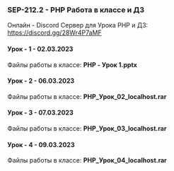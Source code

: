 ### SEP-212.2 - PHP Работа в классе и ДЗ

Онлайн - Discord Сервер для Урока PHP и ДЗ: https://discord.gg/28Wr4P7aMF 

#### Урок - 1 - 02.03.2023 
Файлы работы в классе: **PHP - Урок 1.pptx**


#### Урок - 2 - 06.03.2023 
Файлы работы в классе: **PHP_Урок_02_localhost.rar**


#### Урок - 3 - 07.03.2023 
Файлы работы в классе: **PHP_Урок_03_localhost.rar**


#### Урок - 4 - 09.03.2023 
Файлы работы в классе: **PHP_Урок_04_localhost.rar**
